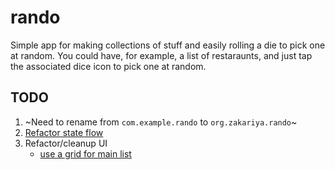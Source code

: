 # rando

Simple app for making collections of stuff and easily rolling a die to pick one at random. You could have, for example, a list of restaraunts, and just tap the associated dice icon to pick one at random.

## TODO

1) ~Need to rename from `com.example.rando` to `org.zakariya.rando`~
2) [Refactor state flow](https://flutter.dev/docs/development/data-and-backend/state-mgmt/simple)
3) Refactor/cleanup UI
    - [use a grid for main list](https://flutter.dev/docs/cookbook/lists/grid-lists)